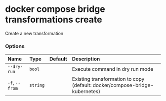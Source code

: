# docker compose bridge transformations create

<!---MARKER_GEN_START-->
Create a new transformation

### Options

| Name           | Type     | Default | Description                                                                 |
|:---------------|:---------|:--------|:----------------------------------------------------------------------------|
| `--dry-run`    | `bool`   |         | Execute command in dry run mode                                             |
| `-f`, `--from` | `string` |         | Existing transformation to copy (default: docker/compose-bridge-kubernetes) |


<!---MARKER_GEN_END-->

